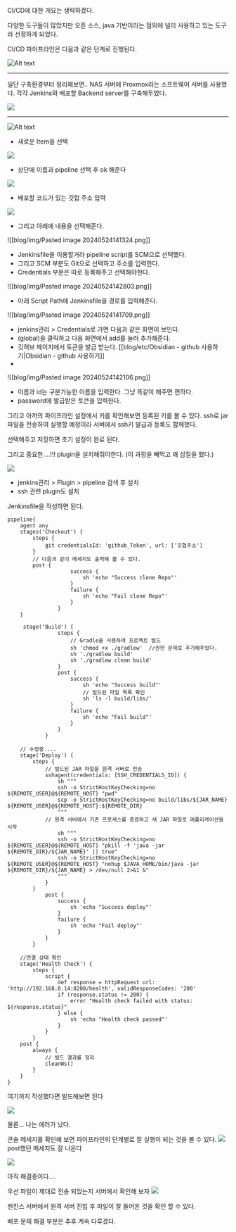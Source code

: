 
CI/CD에 대한 개요는 생략하겠다.

다양한 도구들이 많았지만 오픈 소스, java 기반이라는 점외에 널리 사용하고 있는 도구라 선정하게 되었다.


CI/CD 파이프라인은 다음과 같은 단계로 진행된다.


![Alt text](/img/Pasted%20image%2020240524134431.png)


--- 

일단 구축환경부터 정리해보면..
NAS 서버에 Proxmox라는 소프트웨어 서버를 사용했다.
각각 Jenkins와 배포할 Backend server를 구축해두었다.

![](/img/Pasted%20image%2020240524104437.png)

---


![Alt text](/img/Pasted%20image%2020240524135604.png)

- 새로운 Item을 선택

![](/img/Pasted%20image%2020240524135700.png)
- 상단에 이름과 pipeline 선택 후 ok 해준다

![](/img/Pasted%20image%2020240524135929.png)
- 배포할 코드가 있는 깃헙 주소 입력

![](/img/Pasted%20image%2020240524140011.png)
- 그리고 아래에 내용을 선택해준다.


![[blog/img/Pasted image 20240524141324.png]]
- Jenkinsfile을 이용할거라 pipeline script를 SCM으로 선택했다.
- 그리고 SCM 부분도 Git으로 선택하고 주소를 입력한다.
- Credentials 부분은 따로 등록해주고 선택해야한다.

![[blog/img/Pasted image 20240524142803.png]]
- 아래 Script Path에 Jenkinsfile을 경로를 입력해준다. 


![[blog/img/Pasted image 20240524141709.png]]
- jenkins관리 > Credentials로 가면 다음과 같은 화면이 보인다. 
- (global)을 클릭하고 다음 화면에서 add를 눌러 추가해준다.
- 깃허브 페이지에서 토큰을 발급 받는다. [[blog/etc/Obsidian - github 사용하기|Obsidian - github 사용하기]]
- 

![[blog/img/Pasted image 20240524142106.png]]
- 이름과 id는 구분가능한 이름을 입력한다. 그냥 똑같이 해주면 편하다.
- password에 발급받은 토큰을 입력한다.

그리고 아까의 파이프라인 설정에서 키를 확인해보면 등록된 키를 볼 수 있다.
ssh로 jar 파일을 전송하여 실행할 예정이라 서버에서 ssh키 발급과 등록도 함께했다.

선택해주고 저장하면 초기 설정이 완료 된다.

그리고 중요한....!!!
plugin을 설치해줘야한다. (이 과정을 빼먹고 꽤 삽질을 했다.)

![](/img/Pasted%20image%2020240524142548.png)
- jenkins관리 > Plugin > pipeline 검색 후 설치
- ssh 관련 plugin도 설치

Jenkinsfile을 작성하면 된다.

```
pipeline{
	agent any
	stages('Checkout') {
		steps {
			git credentialsId: 'github_Token', url: ['깃헙주소']
		}
		// 다음과 같이 메세지도 출력해 볼 수 있다.
		post {
	                success {
	                    sh 'echo "Success clone Repo"'
	                }
	                failure {
	                    sh 'echo "Fail clone Repo"'
	                }
	            }
	}
	
	 stage('Build') {
	            steps {
	                // Gradle을 사용하여 프로젝트 빌드
	                sh 'chmod +x ./gradlew'  //권한 문제로 추가해주었다.
	                sh './gradlew build'
	                sh './gradlew clean build'
	            }
	            post {
	                success {
	                    sh 'echo "Success build"'
	                    // 빌드된 파일 목록 확인
	                    sh 'ls -l build/libs/'
	                }
	                failure {
	                    sh 'echo "Fail build"'
	                }
	            }
	        }

	// 수정중....
	stage('Deploy') {
		steps {
			// 빌드된 JAR 파일을 원격 서버로 전송
			sshagent(credentials: [SSH_CREDENTIALS_ID]) {
				sh """
				ssh -o StrictHostKeyChecking=no ${REMOTE_USER}@${REMOTE_HOST} "pwd"
				scp -o StrictHostKeyChecking=no build/libs/${JAR_NAME} ${REMOTE_USER}@${REMOTE_HOST}:${REMOTE_DIR}
				"""
			// 원격 서버에서 기존 프로세스를 종료하고 새 JAR 파일로 애플리케이션을 시작
				sh """
				ssh -o StrictHostKeyChecking=no ${REMOTE_USER}@${REMOTE_HOST} "pkill -f 'java -jar ${REMOTE_DIR}/${JAR_NAME}' || true"
				ssh -o StrictHostKeyChecking=no ${REMOTE_USER}@${REMOTE_HOST} "nohup $JAVA_HOME/bin/java -jar ${REMOTE_DIR}/${JAR_NAME} > /dev/null 2>&1 &"
				"""
			}
		}
            post {
                success {
                    sh 'echo "Success deploy"'
                }
                failure {
                    sh 'echo "Fail deploy"'
                }
            }
        }

	//연결 상태 확인
	stage('Health Check') {
		steps {
			script {
				def response = httpRequest url: 'http://192.168.0.14:8200/health', validResponseCodes: '200'
				if (response.status != 200) {
					error "Health check failed with status: ${response.status}"
				} else {
					sh 'echo "Health check passed"'
				}
			}
		}
	post {
		always {
			// 빌드 결과를 정리
			cleanWs()
		}
    }
}
```

여기까지 작성했다면 빌드해보면 된다

![](/img/Pasted%20image%2020240526090520.png)

물론... 나는 에러가 났다.

콘솔 메세지를 확인해 보면 파이프라인의 단계별로 잘 실행이 되는 것을 볼 수 있다.
![](/img/Pasted%20image%2020240526090902.png)
post했던 메세지도 잘 나온다

![](/img/Pasted%20image%2020240526091129.png)

아직 해결중이다....

우선 파일이 제대로 전송 되었는지 서버에서 확인해 보자
![](/img/Pasted%20image%2020240526091439.png)

젠킨스 서버에서 원격 서버 진입 후 파일이 잘 들어온 것을 확인 할 수 있다.

배포 문제 해결 부분은 추후 계속 다루겠다.
